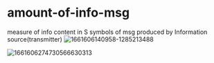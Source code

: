 # amount-of-info-msg
measure of info content in S symbols of msg produced by Information source(transmitter) 
![1661606140958-1285213488](https://user-images.githubusercontent.com/105383696/187031932-3d86b58a-8463-4c8d-80c4-ca4efce809e8.jpg)

![1661606274730566630313](https://user-images.githubusercontent.com/105383696/187031993-1268e0f5-092b-437f-bb06-e3b10268b256.jpg)
